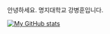 안녕하세요.
명지대학교
강병훈입니다.

[![My GitHub stats](https://github-readme-stats.vercel.app/api?username=yosong6729)](https://github.com/yosong6729/github-readme-stats)
